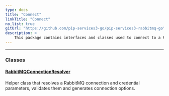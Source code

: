 ```yaml
---
type: docs
title: "Connect"
linkTitle: "Connect"
no_list: true
gitUrl: "https://github.com/pip-services3-go/pip-services3-rabbitmq-go"
description: >
    This package contains interfaces and classes used to connect to a RabbitMQ broker.
---
```

---

<div class="module-body"> 


### Classes

#### [RabbitMQConnectionResolver](rabbitmq_connection_resolver)
Helper class that resolves a RabbitMQ connection and credential parameters, validates them and generates connection options.

</div>

